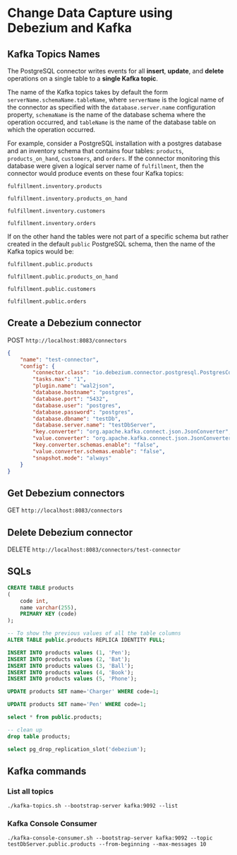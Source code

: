 # Change Data Capture using Debezium and Kafka

## Kafka Topics Names
The PostgreSQL connector writes events for all **insert**, **update**, and **delete** operations on a single table to a **single Kafka topic**.

The name of the Kafka topics takes by default the form `serverName.schemaName.tableName`, where `serverName` is the logical name of the connector as specified with the `database.server.name` configuration property, `schemaName` is the name of the database schema where the operation occurred, and `tableName` is the name of the database table on which the operation occurred.

For example, consider a PostgreSQL installation with a postgres database and an inventory schema that contains four tables: `products`, `products_on_hand`, `customers`, and `orders`. If the connector monitoring this database were given a logical server name of `fulfillment`, then the connector would produce events on these four Kafka topics:

```
fulfillment.inventory.products

fulfillment.inventory.products_on_hand

fulfillment.inventory.customers

fulfillment.inventory.orders
```

If on the other hand the tables were not part of a specific schema but rather created in the default `public` PostgreSQL schema, then the name of the Kafka topics would be:

```
fulfillment.public.products

fulfillment.public.products_on_hand

fulfillment.public.customers

fulfillment.public.orders
```

## Create a Debezium connector

POST `http://localhost:8083/connectors`

```json
{
    "name": "test-connector",
    "config": {
        "connector.class": "io.debezium.connector.postgresql.PostgresConnector",
        "tasks.max": "1",
        "plugin.name": "wal2json",
        "database.hostname": "postgres",
        "database.port": "5432",
        "database.user": "postgres",
        "database.password": "postgres",
        "database.dbname": "testDb",
        "database.server.name": "testDbServer",
        "key.converter": "org.apache.kafka.connect.json.JsonConverter",
        "value.converter": "org.apache.kafka.connect.json.JsonConverter",
        "key.converter.schemas.enable": "false",
        "value.converter.schemas.enable": "false",
        "snapshot.mode": "always"
    }
}
```


## Get Debezium connectors

GET `http://localhost:8083/connectors`


## Delete Debezium connector

DELETE `http://localhost:8083/connectors/test-connector`


## SQLs

```sql
CREATE TABLE products
(
    code int,
    name varchar(255),
    PRIMARY KEY (code)
);

-- To show the previous values of all the table columns
ALTER TABLE public.products REPLICA IDENTITY FULL;

INSERT INTO products values (1, 'Pen');
INSERT INTO products values (2, 'Bat');
INSERT INTO products values (3, 'Ball');
INSERT INTO products values (4, 'Book');
INSERT INTO products values (5, 'Phone');

UPDATE products SET name='Charger' WHERE code=1;

UPDATE products SET name='Pen' WHERE code=1;

select * from public.products;

-- clean up
drop table products;

select pg_drop_replication_slot('debezium');
```

## Kafka commands

### List all topics

```
./kafka-topics.sh --bootstrap-server kafka:9092 --list
```

### Kafka Console Consumer

```
./kafka-console-consumer.sh --bootstrap-server kafka:9092 --topic testDbServer.public.products --from-beginning --max-messages 10
```
